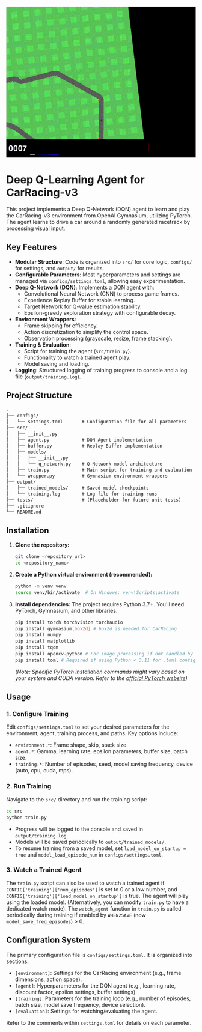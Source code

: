 ![Car Racing Agent Demo](assets/car_racing.gif)

# Deep Q-Learning Agent for CarRacing-v3

This project implements a Deep Q-Network (DQN) agent to learn and play the CarRacing-v3 environment from OpenAI Gymnasium, utilizing PyTorch. The agent learns to drive a car around a randomly generated racetrack by processing visual input.

## Key Features

-   **Modular Structure**: Code is organized into `src/` for core logic, `configs/` for settings, and `output/` for results.
-   **Configurable Parameters**: Most hyperparameters and settings are managed via `configs/settings.toml`, allowing easy experimentation.
-   **Deep Q-Network (DQN)**: Implements a DQN agent with:
    -   Convolutional Neural Network (CNN) to process game frames.
    -   Experience Replay Buffer for stable learning.
    -   Target Network for Q-value estimation stability.
    -   Epsilon-greedy exploration strategy with configurable decay.
-   **Environment Wrappers**:
    -   Frame skipping for efficiency.
    -   Action discretization to simplify the control space.
    -   Observation processing (grayscale, resize, frame stacking).
-   **Training & Evaluation**:
    -   Script for training the agent (`src/train.py`).
    -   Functionality to watch a trained agent play.
    -   Model saving and loading.
-   **Logging**: Structured logging of training progress to console and a log file (`output/training.log`).

## Project Structure

```
.
├── configs/
│   └── settings.toml       # Configuration file for all parameters
├── src/
│   ├── __init__.py
│   ├── agent.py            # DQN Agent implementation
│   ├── buffer.py           # Replay Buffer implementation
│   ├── models/
│   │   ├── __init__.py
│   │   └── q_network.py    # Q-Network model architecture
│   ├── train.py            # Main script for training and evaluation
│   └── wrapper.py          # Gymnasium environment wrappers
├── output/
│   ├── trained_models/     # Saved model checkpoints
│   └── training.log        # Log file for training runs
├── tests/                  # (Placeholder for future unit tests)
├── .gitignore
└── README.md
```

## Installation

1.  **Clone the repository:**
    ```bash
    git clone <repository_url>
    cd <repository_name>
    ```

2.  **Create a Python virtual environment (recommended):**
    ```bash
    python -m venv venv
    source venv/bin/activate  # On Windows: venv\Scripts\activate
    ```

3.  **Install dependencies:**
    The project requires Python 3.7+. You'll need PyTorch, Gymnasium, and other libraries.
    ```bash
    pip install torch torchvision torchaudio
    pip install gymnasium[box2d] # box2d is needed for CarRacing
    pip install numpy
    pip install matplotlib
    pip install tqdm
    pip install opencv-python # For image processing if not handled by wrappers
    pip install toml # Required if using Python < 3.11 for .toml config files
    ```
    *(Note: Specific PyTorch installation commands might vary based on your system and CUDA version. Refer to the [official PyTorch website](https://pytorch.org/get-started/locally/))*

## Usage

### 1. Configure Training
Edit `configs/settings.toml` to set your desired parameters for the environment, agent, training process, and paths. Key options include:
-   `environment.*`: Frame shape, skip, stack size.
-   `agent.*`: Gamma, learning rate, epsilon parameters, buffer size, batch size.
-   `training.*`: Number of episodes, seed, model saving frequency, device (auto, cpu, cuda, mps).

### 2. Run Training
Navigate to the `src/` directory and run the training script:
```bash
cd src
python train.py
```
-   Progress will be logged to the console and saved in `output/training.log`.
-   Models will be saved periodically to `output/trained_models/`.
-   To resume training from a saved model, set `load_model_on_startup = true` and `model_load_episode_num` in `configs/settings.toml`.

### 3. Watch a Trained Agent
The `train.py` script can also be used to watch a trained agent if `CONFIG['training']['num_episodes']` is set to 0 or a low number, and `CONFIG['training']['load_model_on_startup']` is true. The agent will play using the loaded model. (Alternatively, you can modify `train.py` to have a dedicated watch mode).
The `watch_agent` function in `train.py` is called periodically during training if enabled by `WHEN2SAVE` (now `model_save_freq_episodes`) > 0.

## Configuration System

The primary configuration file is `configs/settings.toml`. It is organized into sections:

-   `[environment]`: Settings for the CarRacing environment (e.g., frame dimensions, action space).
-   `[agent]`: Hyperparameters for the DQN agent (e.g., learning rate, discount factor, epsilon settings, buffer settings).
-   `[training]`: Parameters for the training loop (e.g., number of episodes, batch size, model save frequency, device selection).
-   `[evaluation]`: Settings for watching/evaluating the agent.

Refer to the comments within `settings.toml` for details on each parameter.
